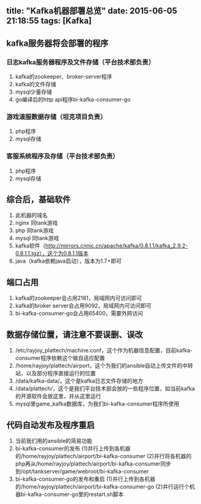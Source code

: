 title: "Kafka机器部署总览"
date: 2015-06-05 21:18:55
tags: [Kafka]
---

## kafka服务器将会部署的程序

### 日志kafka服务器程序及文件存储（平台技术部负责）

1. kafka的zookeeper、broker-server程序
2. kafka的文件存储
3. mysql少量存储
4. go编译后的http api程序bi-kafka-consumer-go
<!-- more -->
### 游戏滚服数据存储（坦克项目负责）

1. php程序
2. mysql存储

### 客服系统程序及存储（平台技术部负责）

1. php程序
2. mysql存储

## 综合后，基础软件

1. 此机器的域名
2. nginx 同tank游戏
3. php 同tank游戏
4. mysql 同tank游戏
5. kafka软件（http://mirrors.cnnic.cn/apache/kafka/0.8.1.1/kafka_2.9.2-0.8.1.1.tgz），这个为0.8.1.1版本
6. java（kafka依赖java启动），版本为1.7+即可

## 端口占用

1. kafka的zookeeper会占用2181，局域网内可访问即可
2. kafka的broker server会占用9092，局域网内可访问即可
3. bi-kafka-consumer-go会占用65400，需要外网访问

## 数据存储位置，请注意不要误删、误改

1. /etc/rayjoy_plattech/machine.conf，这个作为机器信息配置，目前kafka-consumer程序依赖这个做自适应配置
2. /home/rayjoy/plattech/airport，这个为我们的ansible自动上传文件的中转站，以及部分程序直接运行的位置
3. /data/kafka-data/，这个是kafka日志文件存储的地方
4. /data/plattech/，这个是我们平台技术部会放的一些程序位置，如当前kafka的开源软件会放这里，并从这里运行
5. mysql里game_kafka数据库，为我们bi-kafka-consumer程序所使用

## 代码自动发布及程序重启

1. 当前我们用的ansible的简易功能
2. bi-kafka-consumer的发布
	(1)并行上传到各机器的/home/rayjoy/plattech/airport/bi-kafka-consumer
	(2)并行将各机器的php再从/home/rayjoy/plattech/airport/bi-kafka-consumer同步到/opt/tankserver/game/webroot/bi-kafka-consumer
3. bi-kafka-consumer-go的发布和重启
	(1)并行上传到各机器的/home/rayjoy/plattech/airport/bi-kafka-consumer-go
	(2)并行运行个机器bi-kafka-consumer-go里的restart.sh脚本